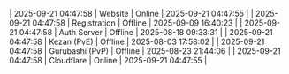 | 2025-09-21 04:47:58 | Website | Online | 2025-09-21 04:47:55 |
| 2025-09-21 04:47:58 | Registration | Offline | 2025-09-09 16:40:23 |
| 2025-09-21 04:47:58 | Auth Server | Offline | 2025-08-18 09:33:31 |
| 2025-09-21 04:47:58 | Kezan (PvE) | Offline | 2025-08-03 17:58:02 |
| 2025-09-21 04:47:58 | Gurubashi (PvP) | Offline | 2025-08-23 21:44:06 |
| 2025-09-21 04:47:58 | Cloudflare | Online | 2025-09-21 04:47:55 |
